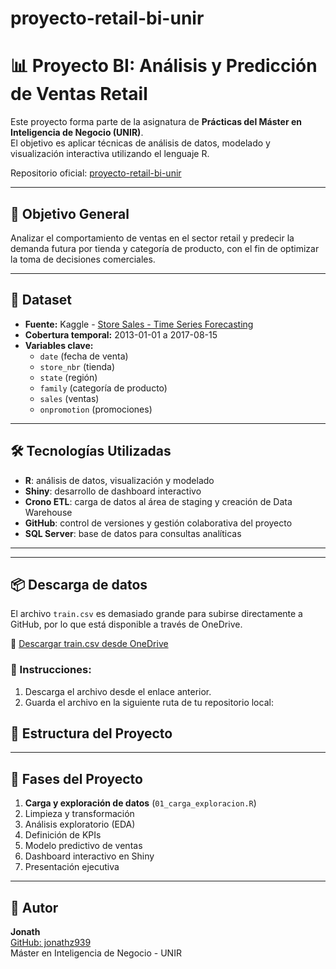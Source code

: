 # proyecto-retail-bi-unir

# 📊 Proyecto BI: Análisis y Predicción de Ventas Retail

Este proyecto forma parte de la asignatura de **Prácticas del Máster en Inteligencia de Negocio (UNIR)**.  
El objetivo es aplicar técnicas de análisis de datos, modelado y visualización interactiva utilizando el lenguaje R.

Repositorio oficial: [proyecto-retail-bi-unir](https://github.com/jonathz939/proyecto-retail-bi-unir)

---

## 🎯 Objetivo General

Analizar el comportamiento de ventas en el sector retail y predecir la demanda futura por tienda y categoría de producto, con el fin de optimizar la toma de decisiones comerciales.

---

## 🧩 Dataset

- **Fuente:** Kaggle - [Store Sales - Time Series Forecasting](https://www.kaggle.com/competitions/store-sales-time-series-forecasting)
- **Cobertura temporal:** 2013-01-01 a 2017-08-15
- **Variables clave:**
  - `date` (fecha de venta)
  - `store_nbr` (tienda)
  - `state` (región)
  - `family` (categoría de producto)
  - `sales` (ventas)
  - `onpromotion` (promociones)

---
## 🛠️ Tecnologías Utilizadas

- **R**: análisis de datos, visualización y modelado
- **Shiny**: desarrollo de dashboard interactivo
- **Crono ETL**: carga de datos al área de staging y creación de Data Warehouse
- **GitHub**: control de versiones y gestión colaborativa del proyecto
- **SQL Server**: base de datos para consultas analíticas

---
---

## 📦 Descarga de datos

El archivo `train.csv` es demasiado grande para subirse directamente a GitHub, por lo que está disponible a través de OneDrive.

🔗 [Descargar train.csv desde OneDrive](https://1drv.ms/u/s!ApTQMCOsUVtCi4NGtz73gJ1FUdfDvw?e=4uSs6I)

### 📁 Instrucciones:
1. Descarga el archivo desde el enlace anterior.
2. Guarda el archivo en la siguiente ruta de tu repositorio local:




## 🔁 Estructura del Proyecto


---

## 🧪 Fases del Proyecto

1. **Carga y exploración de datos** (`01_carga_exploracion.R`)
2. Limpieza y transformación
3. Análisis exploratorio (EDA)
4. Definición de KPIs
5. Modelo predictivo de ventas
6. Dashboard interactivo en Shiny
7. Presentación ejecutiva

---

## 👤 Autor

**Jonath**  
[GitHub: jonathz939](https://github.com/jonathz939)  
Máster en Inteligencia de Negocio - UNIR
